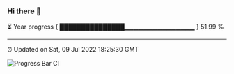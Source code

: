 ### Hi there 👋

⏳ Year progress { ███████████████▁▁▁▁▁▁▁▁▁▁▁▁▁▁▁ } 51.99 %

---

⏰ Updated on Sat, 09 Jul 2022 18:25:30 GMT

![Progress Bar CI](https://github.com/ZhaoGui/ZhaoGui/workflows/Progress%20Bar%20CI/badge.svg)
